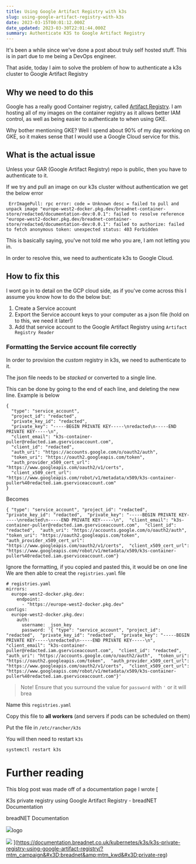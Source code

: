 ```yaml
---
title: Using Google Artifact Registry with k3s
slug: using-google-artifact-registry-with-k3s
date: 2023-03-15T00:01:12.000Z
date_updated: 2023-03-30T22:01:44.000Z
summary: Authenticate K3S to Google Artifact Registry
---
```


It's been a while since we've done a post about truly self hosted stuff. This is in part due to me being a DevOps engineer.

That aside, today I aim to solve the problem of how to authenticate a k3s cluster to Google Artifact Registry

## Why we need to do this

Google has a really good Container registry, called [Artifact Registry](https://cloud.google.com/artifact-registry). I am hosting all of my images on the container registry as it allows better IAM control, as well as being easier to authenticate to when using GKE.

Why bother mentioning GKE? Well I spend about 90% of my day working on GKE, so it makes sense that I would use a Google Cloud service for this.

## What is the actual issue

Unless your GAR (Google Artifact Registry) repo is public, then you have to authenticate to it.

If we try and pull an image on our k3s cluster without authentication we get the below error

     ErrImagePull: rpc error: code = Unknown desc = failed to pull and unpack image "europe-west2-docker.pkg.dev/breadnet-container-store/redacted/documentation-dev:0.0.1": failed to resolve reference "europe-west2-docker.pkg.dev/breadnet-container-store/redacted/documentation-dev:0.0.1": failed to authorize: failed to fetch anonymous token: unexpected status: 403 Forbidden

This is basically saying, you've not told me who you are, I am not letting you in.

In order to resolve this, we need to authenticate k3s to Google Cloud.

## How to fix this

I wont go in to detail on the GCP cloud side, as if you've come across this I assume you know how to do the below but:

1. Create a Service account
2. Export the Service account keys to your computer as a json file (hold on to this, we need it later!)
3. Add that service account to the Google Artifact Registry using `Artifact Registry Reader`

### Formatting the Service account file correctly

In order to provision the *custom* registry in k3s, we need to authenticate to it.

The json file needs to be *stacked* or converted to a single line.

This can be done by going to the end of each line, and deleting the new line. Example is below

    {
      "type": "service_account",
      "project_id": "redacted",
      "private_key_id": "redacted",
      "private_key": "-----BEGIN PRIVATE KEY-----\nredacted\n-----END         PRIVATE KEY-----\n",
      "client_email": "k3s-container-puller@redacted.iam.gserviceaccount.com",
      "client_id": "redacted",
      "auth_uri": "https://accounts.google.com/o/oauth2/auth",
      "token_uri": "https://oauth2.googleapis.com/token",
      "auth_provider_x509_cert_url": "https://www.googleapis.com/oauth2/v1/certs",
      "client_x509_cert_url": "https://www.googleapis.com/robot/v1/metadata/x509/k3s-container-puller%40redacted.iam.gserviceaccount.com"
    }

Becomes

    { "type": "service_account", "project_id": "redacted",  "private_key_id": "redacted",  "private_key": "-----BEGIN PRIVATE KEY-----\nredacted\n-----END PRIVATE KEY-----\n",  "client_email": "k3s-container-puller@redacted.iam.gserviceaccount.com",  "client_id": "redacted",  "auth_uri": "https://accounts.google.com/o/oauth2/auth",  "token_uri": "https://oauth2.googleapis.com/token",  "auth_provider_x509_cert_url": "https://www.googleapis.com/oauth2/v1/certs",  "client_x509_cert_url": "https://www.googleapis.com/robot/v1/metadata/x509/k3s-container-puller%40redacted.iam.gserviceaccount.com"}

Ignore the formatting, if you copied and pasted this, it would be on one line
We are then able to creat the `registries.yaml` file

    # registries.yaml
    mirrors:
      europe-west2-docker.pkg.dev:
        endpoint:
          - "https://europe-west2-docker.pkg.dev"
    configs:
      europe-west2-docker.pkg.dev:
        auth:
          username: _json_key
          password: '{ "type": "service_account", "project_id": "redacted",  "private_key_id": "redacted",  "private_key": "-----BEGIN PRIVATE KEY-----\nredacted\n-----END PRIVATE KEY-----\n",  "client_email": "k3s-container-puller@redacted.iam.gserviceaccount.com",  "client_id": "redacted",  "auth_uri": "https://accounts.google.com/o/oauth2/auth",  "token_uri": "https://oauth2.googleapis.com/token",  "auth_provider_x509_cert_url": "https://www.googleapis.com/oauth2/v1/certs",  "client_x509_cert_url": "https://www.googleapis.com/robot/v1/metadata/x509/k3s-container-puller%40redacted.iam.gserviceaccount.com"}'

> Note!
> Ensure that you surround the value for `password` with `'` or it will brea

Name this `registries.yaml`

Copy this file to **all workers** (and servers if pods can be scheduled on them)

Put the file in `/etc/rancher/k3s`

You will then need to restart `k3s`

    systemctl restart k3s

# Further reading

This blog post was made off of a documentation page I wrote
[

K3s private registry using Google Artifact Registry - breadNET Documentation

breadNET Documentation

![](https://documentation.breadnet.co.uk/favicon.ico)logo

![](https://documentation.breadnet.co.uk/assets/images/social/kubernetes/k3s/k3s-private-registry-using-google-artifact-registry.png)
](<https://documentation.breadnet.co.uk/kubernetes/k3s/k3s-private-registry-using-google-artifact-registry/?mtm_campaign&#x3D;breadnet&amp;mtm_kwd&#x3D;private-reg>)
